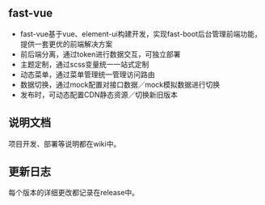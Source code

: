 ## fast-vue
- fast-vue基于vue、element-ui构建开发，实现fast-boot后台管理前端功能，提供一套更优的前端解决方案
- 前后端分离，通过token进行数据交互，可独立部署
- 主题定制，通过scss变量统一一站式定制
- 动态菜单，通过菜单管理统一管理访问路由
- 数据切换，通过mock配置对接口数据／mock模拟数据进行切换
- 发布时，可动态配置CDN静态资源／切换新旧版本

## 说明文档
项目开发、部署等说明都在wiki中。

## 更新日志
每个版本的详细更改都记录在release中。
